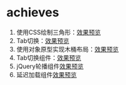 # achieves

1. 使用CSS绘制三角形：[效果预览](https://z2x.github.io/achieves/triangle.html)
2. Tab切换：[效果预览](https://z2x.github.io/achieves/tab-switch.html)
3. 使用对象原型实现木桶布局：[效果预览](https://z2x.github.io/achieves/barrellayout-oop.html)
4. Tab切换组件：[效果预览](https://z2x.github.io/achieves/tab-component.html)
5. jQuery轮播组件[效果预览](https://z2x.github.io/achieves/roll-carousel.html)
6. 延迟加载组件[效果预览](https://z2x.github.io/achieves/delay-loading.html)
